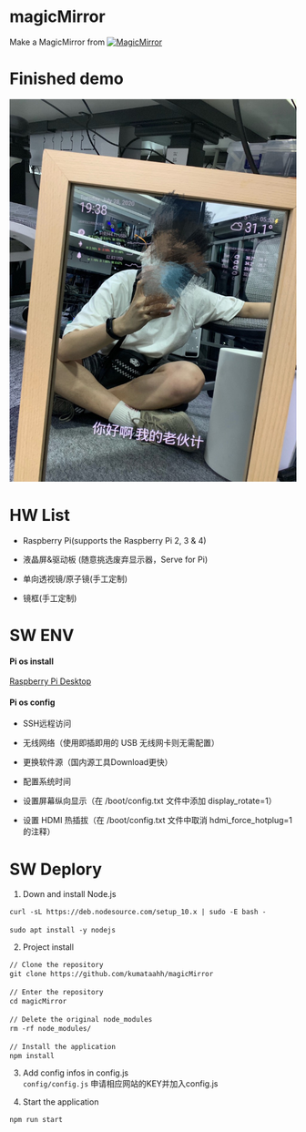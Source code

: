 # magicMirror
Make a MagicMirror from [![MagicMirror](https://github.com/MichMich/MagicMirror/blob/master/.github/header.png)](https://github.com/MichMich/MagicMirror)

# Finished demo
![finish_demo](pics/demo.png)

# HW List

* Raspberry Pi(supports the Raspberry Pi 2, 3 & 4)

* 液晶屏&驱动板 (随意挑选废弃显示器，Serve for Pi)

* 单向透视镜/原子镜(手工定制)

* 镜框(手工定制)


# SW ENV

#### Pi os install

[Raspberry Pi Desktop](https://www.raspberrypi.org/downloads/)

#### Pi os config
* SSH远程访问

* 无线网络（使用即插即用的 USB 无线网卡则无需配置）

* 更换软件源（国内源工具Download更快）

* 配置系统时间

* 设置屏幕纵向显示（在 /boot/config.txt 文件中添加 display_rotate=1）

* 设置 HDMI 热插拔（在 /boot/config.txt 文件中取消 hdmi_force_hotplug=1 的注释）



# SW Deplory

1. Down and install Node.js

```
curl -sL https://deb.nodesource.com/setup_10.x | sudo -E bash -

sudo apt install -y nodejs
```

2. Project install

```
// Clone the repository
git clone https://github.com/kumataahh/magicMirror

// Enter the repository
cd magicMirror

// Delete the original node_modules
rm -rf node_modules/

// Install the application
npm install
```

3. Add config infos in config.js  
`config/config.js`  申请相应网站的KEY并加入config.js


4. Start the application
```
npm run start
```













